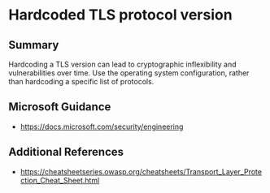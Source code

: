 # Hardcoded TLS protocol version

## Summary

Hardcoding a TLS version can lead to cryptographic inflexibility and vulnerabilities over time. 
Use the operating system configuration, rather than hardcoding a specific list of protocols.

## Microsoft Guidance

* https://docs.microsoft.com/security/engineering

## Additional References

* https://cheatsheetseries.owasp.org/cheatsheets/Transport_Layer_Protection_Cheat_Sheet.html